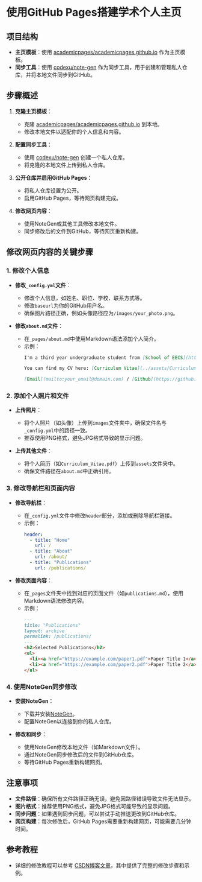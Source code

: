# 使用GitHub Pages搭建学术个人主页

## 项目结构
- **主页模板**：使用 [academicpages/academicpages.github.io](https://github.com/academicpages/academicpages.github.io) 作为主页模板。
- **同步工具**：使用 [codexu/note-gen](https://github.com/codexu/note-gen) 作为同步工具，用于创建和管理私人仓库，并将本地文件同步到GitHub。

## 步骤概述
1. **克隆主页模板**：
   - 克隆 [academicpages/academicpages.github.io](https://github.com/academicpages/academicpages.github.io) 到本地。
   - 修改本地文件以适配你的个人信息和内容。

2. **配置同步工具**：
   - 使用 [codexu/note-gen](https://github.com/codexu/note-gen) 创建一个私人仓库。
   - 将克隆的本地文件上传到私人仓库。

3. **公开仓库并启用GitHub Pages**：
   - 将私人仓库设置为公开。
   - 启用GitHub Pages，等待网页构建完成。

4. **修改网页内容**：
   - 使用NoteGen或其他工具修改本地文件。
   - 同步修改后的文件到GitHub，等待网页重新构建。

## 修改网页内容的关键步骤
### 1. 修改个人信息
- **修改`_config.yml`文件**：
  - 修改个人信息，如姓名、职位、学校、联系方式等。
  - 修改`baseurl`为你的GitHub用户名。
  - 确保图片路径正确，例如头像路径应为`/images/your_photo.png`。

- **修改`about.md`文件**：
  - 在`_pages/about.md`中使用Markdown语法添加个人简介。
  - 示例：
    ```markdown
    I'm a third year undergraduate student from [School of EECS](https://eecs.pku.edu.cn/), [Peking University](https://www.pku.edu.cn/). My research interests include computer vision, computer graphics, machine learning, and computational photography.

    You can find my CV here: [Curriculum Vitae](../assets/Curriculum_Vitae.pdf).

    [Email](mailto:your_email@domain.com) / [Github](https://github.com/yourusername) / [Wechat](../images/wechat.jpg)
    ```

### 2. 添加个人照片和文件
- **上传照片**：
  - 将个人照片（如头像）上传到`images`文件夹中，确保文件名与`_config.yml`中的路径一致。
  - 推荐使用PNG格式，避免JPG格式导致的显示问题。

- **上传其他文件**：
  - 将个人简历（如`Curriculum_Vitae.pdf`）上传到`assets`文件夹中。
  - 确保文件路径在`about.md`中正确引用。

### 3. 修改导航栏和页面内容
- **修改导航栏**：
  - 在`_config.yml`文件中修改`header`部分，添加或删除导航栏链接。
  - 示例：
    ```yaml
    header:
      - title: "Home"
        url: /
      - title: "About"
        url: /about/
      - title: "Publications"
        url: /publications/
    ```

- **修改页面内容**：
  - 在`_pages`文件夹中找到对应的页面文件（如`publications.md`），使用Markdown语法修改内容。
  - 示例：
    ```markdown
    ---
    title: "Publications"
    layout: archive
    permalink: /publications/
    ---
    <h2>Selected Publications</h2>
    <ul>
      <li><a href="https://example.com/paper1.pdf">Paper Title 1</a></li>
      <li><a href="https://example.com/paper2.pdf">Paper Title 2</a></li>
    </ul>
    ```

### 4. 使用NoteGen同步修改
- **安装NoteGen**：
  - 下载并安装[NoteGen](https://github.com/codexu/note-gen)。
  - 配置NoteGen以连接到你的私人仓库。

- **修改和同步**：
  - 使用NoteGen修改本地文件（如Markdown文件）。
  - 通过NoteGen同步修改后的文件到GitHub仓库。
  - 等待GitHub Pages重新构建网页。

## 注意事项
- **文件路径**：确保所有文件路径正确无误，避免因路径错误导致文件无法显示。
- **图片格式**：推荐使用PNG格式，避免JPG格式可能导致的显示问题。
- **同步问题**：如果遇到同步问题，可以尝试手动推送更改到GitHub仓库。
- **网页构建**：每次修改后，GitHub Pages需要重新构建网页，可能需要几分钟时间。

## 参考教程
- 详细的修改教程可以参考 [CSDN博客文章](https://blog.csdn.net/qd1813100174/article/details/128604858)，其中提供了完整的修改步骤和示例。
